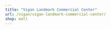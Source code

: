 ```yaml
---
title: "Vigan Landmark Commercial Center"
url: /vigan/vigan-landmark-commercial-center/
shop: mall
---
```

